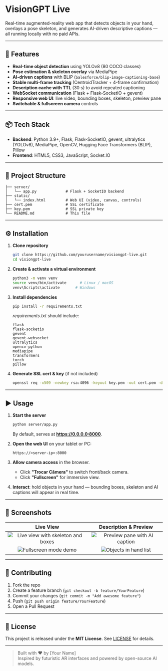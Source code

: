 # VisionGPT Live

Real-time augmented-reality web app that detects objects in your hand, overlays a pose skeleton, and generates AI-driven descriptive captions — all running locally with no paid APIs.

---

## 🚀 Features

- **Real-time object detection** using YOLOv8 (80 COCO classes)  
- **Pose estimation & skeleton overlay** via MediaPipe  
- **AI-driven captions** with BLIP (`Salesforce/blip-image-captioning-base`)  
- **Stable multi-frame tracking** (CentroidTracker + 4-frame confirmation)  
- **Description cache with TTL** (30 s) to avoid repeated captioning  
- **WebSocket communication** (Flask + Flask-SocketIO + gevent)  
- **Responsive web UI**: live video, bounding boxes, skeleton, preview pane  
- **Switchable & fullscreen camera** controls  

---

## 📦 Tech Stack

- **Backend**: Python 3.9+, Flask, Flask-SocketIO, gevent, ultralytics (YOLOv8), MediaPipe, OpenCV, Hugging Face Transformers (BLIP), Pillow  
- **Frontend**: HTML5, CSS3, JavaScript, Socket.IO  

---

## 📂 Project Structure

```
├── server/
│   └── app.py             # Flask + SocketIO backend
├── static/
│   └── index.html         # Web UI (video, canvas, controls)
├── cert.pem               # SSL certificate
├── key.pem                # SSL private key
└── README.md              # This file
```

---

## ⚙️ Installation

1. **Clone repository**  
   ```bash
   git clone https://github.com/yourusername/visiongpt-live.git
   cd visiongpt-live
   ```

2. **Create & activate a virtual environment**  
   ```bash
   python3 -m venv venv
   source venv/bin/activate      # Linux / macOS
   venv\Scripts\activate       # Windows
   ```

3. **Install dependencies**  
   ```bash
   pip install -r requirements.txt
   ```
   _requirements.txt_ should include:
   ```
   flask
   flask-socketio
   gevent
   gevent-websocket
   ultralytics
   opencv-python
   mediapipe
   transformers
   torch
   pillow
   ```

4. **Generate SSL cert & key** (if not included)  
   ```bash
   openssl req -x509 -newkey rsa:4096 -keyout key.pem -out cert.pem -days 365 -nodes
   ```

---

## ▶️ Usage

1. **Start the server**  
   ```bash
   python server/app.py
   ```
   By default, serves at **https://0.0.0.0:8000**.

2. **Open the web UI** on your tablet or PC:  
   ```
   https://<server-ip>:8000
   ```

3. **Allow camera access** in the browser.  
   - Click **"Trocar Câmera"** to switch front/back camera.  
   - Click **"Fullscreen"** for immersive view.  

4. **Interact**: hold objects in your hand — bounding boxes, skeleton and AI captions will appear in real time.  

---

## 🎨 Screenshots

<!--
Replace `path/to/...` with your actual image paths or URLs.
-->
| Live View | Description & Preview |
|:---------:|:---------------------:|
| ![Live view with skeleton and boxes](path/to/live_view.png) | ![Preview pane with AI caption](path/to/preview.png) |
| ![Fullscreen mode demo](path/to/fullscreen.png) | ![Objects in hand list](path/to/list_view.png) |

---

## 🤝 Contributing

1. Fork the repo  
2. Create a feature branch (`git checkout -b feature/YourFeature`)  
3. Commit your changes (`git commit -m "Add awesome feature"`)  
4. Push (`git push origin feature/YourFeature`)  
5. Open a Pull Request  

---

## 📄 License

This project is released under the **MIT License**. See [LICENSE](LICENSE) for details.

---

> Built with ❤️ by [Your Name]  
> Inspired by futuristic AR interfaces and powered by open-source AI models.
